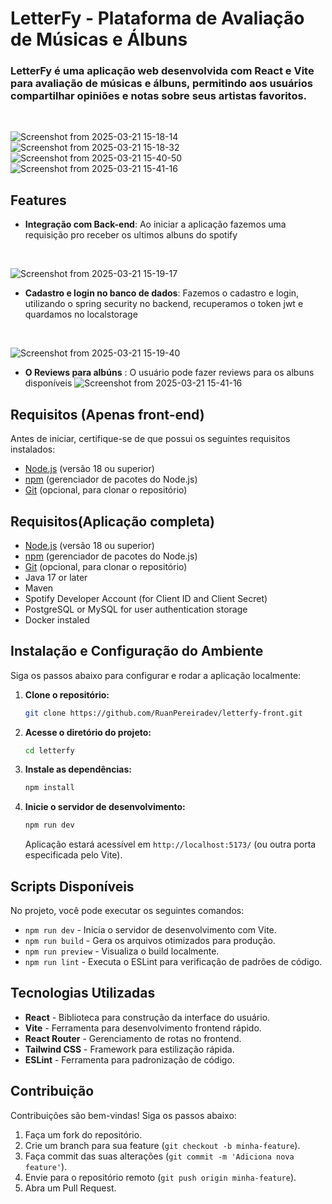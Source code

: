 # LetterFy - Plataforma de Avaliação de Músicas e Álbuns

### LetterFy é uma aplicação web desenvolvida com React e Vite para avaliação de músicas e álbuns, permitindo aos usuários compartilhar opiniões e notas sobre seus artistas favoritos.
</br>

![Screenshot from 2025-03-21 15-18-14](https://github.com/user-attachments/assets/1139d407-1733-4020-9f0f-271b2c5b2023)
![Screenshot from 2025-03-21 15-18-32](https://github.com/user-attachments/assets/9955587d-6f3d-4155-8738-a279d2405343)
![Screenshot from 2025-03-21 15-40-50](https://github.com/user-attachments/assets/2e906eb7-8b4a-42fe-9493-a65e0b27807b)
![Screenshot from 2025-03-21 15-41-16](https://github.com/user-attachments/assets/6ece0a89-65d6-43ae-b3ea-cdd1085b2f03)


## Features
- **Integração com Back-end**: Ao iniciar a aplicação fazemos uma requisição pro receber os ultimos albuns do spotify
</br>

![Screenshot from 2025-03-21 15-19-17](https://github.com/user-attachments/assets/fa1403fe-54a9-48bc-a933-56cf2bc4d254)

- **Cadastro e login no banco de dados**: Fazemos o cadastro e login, utilizando o spring security no backend, recuperamos o token jwt e quardamos no localstorage
</br>

![Screenshot from 2025-03-21 15-19-40](https://github.com/user-attachments/assets/567cbf8e-bd09-4982-a223-ef7aa6f23e63)

- **O Reviews para albúns** : O usuário pode fazer reviews para os albuns disponíveis
![Screenshot from 2025-03-21 15-41-16](https://github.com/user-attachments/assets/6ece0a89-65d6-43ae-b3ea-cdd1085b2f03)

## Requisitos (Apenas front-end)
Antes de iniciar, certifique-se de que possui os seguintes requisitos instalados:
- [Node.js](https://nodejs.org/) (versão 18 ou superior)
- [npm](https://www.npmjs.com/) (gerenciador de pacotes do Node.js)
- [Git](https://git-scm.com/) (opcional, para clonar o repositório)

## Requisitos(Aplicação completa)
- [Node.js](https://nodejs.org/) (versão 18 ou superior)
- [npm](https://www.npmjs.com/) (gerenciador de pacotes do Node.js)
- [Git](https://git-scm.com/) (opcional, para clonar o repositório)
- Java 17 or later
- Maven
- Spotify Developer Account (for Client ID and Client Secret)
- PostgreSQL or MySQL for user authentication storage
- Docker instaled

## Instalação e Configuração do Ambiente
Siga os passos abaixo para configurar e rodar a aplicação localmente:

1. **Clone o repositório:**
   ```sh
   git clone https://github.com/RuanPereiradev/letterfy-front.git
   ```
   
2. **Acesse o diretório do projeto:**
   ```sh
   cd letterfy
   ```

3. **Instale as dependências:**
   ```sh
   npm install
   ```

4. **Inicie o servidor de desenvolvimento:**
   ```sh
   npm run dev
   ```
   Aplicação estará acessível em `http://localhost:5173/` (ou outra porta especificada pelo Vite).

## Scripts Disponíveis
No projeto, você pode executar os seguintes comandos:

- `npm run dev` - Inicia o servidor de desenvolvimento com Vite.
- `npm run build` - Gera os arquivos otimizados para produção.
- `npm run preview` - Visualiza o build localmente.
- `npm run lint` - Executa o ESLint para verificação de padrões de código.

## Tecnologias Utilizadas
- **React** - Biblioteca para construção da interface do usuário.
- **Vite** - Ferramenta para desenvolvimento frontend rápido.
- **React Router** - Gerenciamento de rotas no frontend.
- **Tailwind CSS** - Framework para estilização rápida.
- **ESLint** - Ferramenta para padronização de código.

## Contribuição
Contribuições são bem-vindas! Siga os passos abaixo:
1. Faça um fork do repositório.
2. Crie um branch para sua feature (`git checkout -b minha-feature`).
3. Faça commit das suas alterações (`git commit -m 'Adiciona nova feature'`).
4. Envie para o repositório remoto (`git push origin minha-feature`).
5. Abra um Pull Request.



